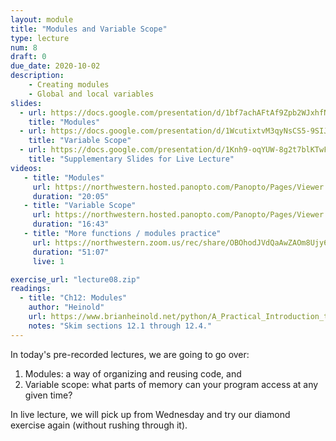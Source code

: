 ```yaml
---
layout: module
title: "Modules and Variable Scope"
type: lecture
num: 8
draft: 0
due_date: 2020-10-02
description:
    - Creating modules
    - Global and local variables
slides:
  - url: https://docs.google.com/presentation/d/1bf7achAFtAf9Zpb2WJxhfNAvOyWO9D-3bPt2UDnu_kE/edit?usp=sharing
    title: "Modules"
  - url: https://docs.google.com/presentation/d/1WcutixtvM3qyNsCS5-9SIJLHqTK2LKFKy8l2ZcnAn8U/edit?usp=sharing
    title: "Variable Scope"
  - url: https://docs.google.com/presentation/d/1Knh9-oqYUW-8g2t7blKTwFGRgIHNvG0YiSFnu6ndncE/edit?usp=sharing
    title: "Supplementary Slides for Live Lecture"
videos:
   - title: "Modules"
     url: https://northwestern.hosted.panopto.com/Panopto/Pages/Viewer.aspx?id=cdf22c7a-a0a5-4dd3-aa04-ac4800281691
     duration: "20:05"
   - title: "Variable Scope"
     url: https://northwestern.hosted.panopto.com/Panopto/Pages/Viewer.aspx?id=a6d77a18-c9c3-4926-96f0-ac48003185a1
     duration: "16:43"
   - title: "More functions / modules practice"
     url: https://northwestern.zoom.us/rec/share/OBOhodJVdQaAwZAOm8Ujy6EH3GDsxi9NyaHrYfw-YNdgYa7JQVI6GJhzZiMUIbwn.2Di9mwhMT9S81-2e?startTime=1601651807000
     duration: "51:07"
     live: 1

exercise_url: "lecture08.zip"
readings:
  - title: "Ch12: Modules"
    author: "Heinold"
    url: https://www.brianheinold.net/python/A_Practical_Introduction_to_Python_Programming_Heinold.pdf
    notes: "Skim sections 12.1 through 12.4."
---
```


In today's pre-recorded lectures, we are going to go over:
1. Modules: a way of organizing and reusing code, and
2. Variable scope: what parts of memory can your program access at any given time?

In live lecture, we will pick up from Wednesday and try our diamond exercise again (without rushing through it). 